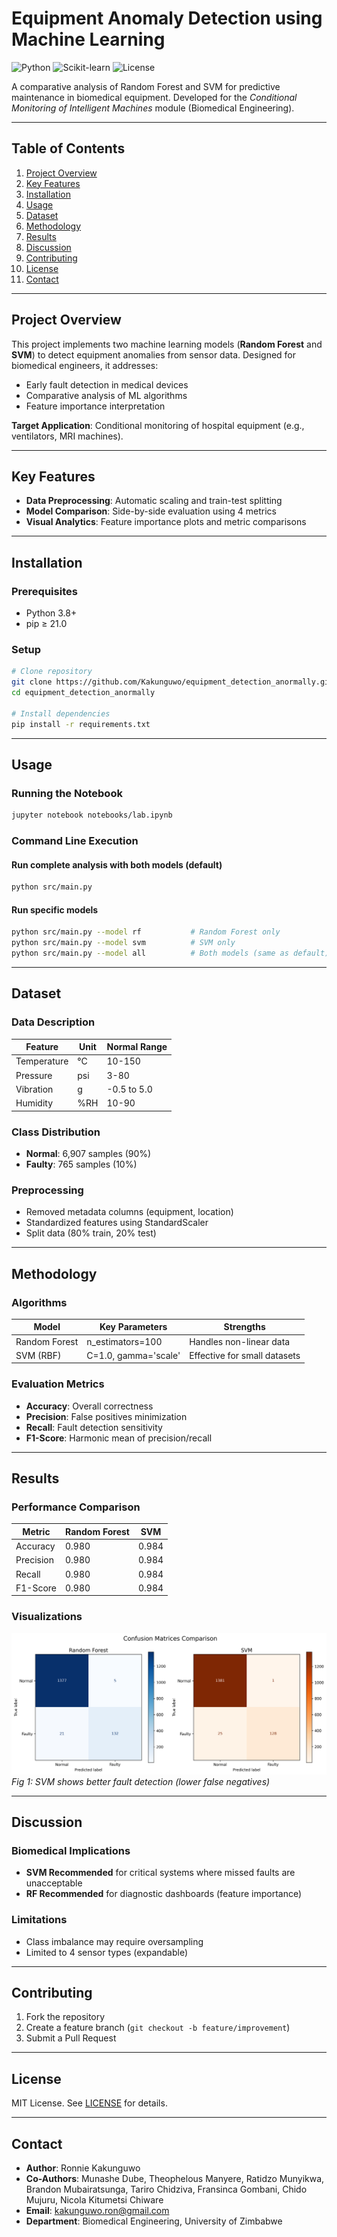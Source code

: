 # Equipment Anomaly Detection using Machine Learning

![Python](https://img.shields.io/badge/Python-3.8%2B-blue)
![Scikit-learn](https://img.shields.io/badge/Scikit--learn-1.2.0-orange)
![License](https://img.shields.io/badge/License-MIT-green)

A comparative analysis of Random Forest and SVM for predictive maintenance in biomedical equipment. Developed for the *Conditional Monitoring of Intelligent Machines* module (Biomedical Engineering).

---

## Table of Contents
1. [Project Overview](#project-overview)
2. [Key Features](#key-features)
3. [Installation](#installation)
4. [Usage](#usage)
5. [Dataset](#dataset)
6. [Methodology](#methodology)
7. [Results](#results)
8. [Discussion](#discussion)
9. [Contributing](#contributing)
10. [License](#license)
11. [Contact](#contact)

---

## Project Overview
This project implements two machine learning models (**Random Forest** and **SVM**) to detect equipment anomalies from sensor data. Designed for biomedical engineers, it addresses:
- Early fault detection in medical devices
- Comparative analysis of ML algorithms
- Feature importance interpretation

**Target Application**: Conditional monitoring of hospital equipment (e.g., ventilators, MRI machines).

---

## Key Features
- **Data Preprocessing**: Automatic scaling and train-test splitting
- **Model Comparison**: Side-by-side evaluation using 4 metrics
- **Visual Analytics**: Feature importance plots and metric comparisons

---

## Installation

### Prerequisites
- Python 3.8+
- pip ≥ 21.0

### Setup
```bash
# Clone repository
git clone https://github.com/Kakunguwo/equipment_detection_anormally.git
cd equipment_detection_anormally

# Install dependencies
pip install -r requirements.txt
```

---

## Usage

### Running the Notebook
```bash
jupyter notebook notebooks/lab.ipynb
```

### Command Line Execution
#### Run complete analysis with both models (default)
```bash
python src/main.py
```
#### Run specific models
```bash
python src/main.py --model rf           # Random Forest only
python src/main.py --model svm          # SVM only
python src/main.py --model all          # Both models (same as default)
```
---

## Dataset

### Data Description
| Feature | Unit | Normal Range |
|---------|------|--------------|
| Temperature | °C | 10-150 |
| Pressure | psi | 3-80 |
| Vibration | g | -0.5 to 5.0 |
| Humidity | %RH | 10-90 |

### Class Distribution
- **Normal**: 6,907 samples (90%)
- **Faulty**: 765 samples (10%)

### Preprocessing
- Removed metadata columns (equipment, location)
- Standardized features using StandardScaler
- Split data (80% train, 20% test)

---

## Methodology

### Algorithms
| Model | Key Parameters | Strengths |
|-------|----------------|-----------|
| Random Forest | n_estimators=100 | Handles non-linear data |
| SVM (RBF) | C=1.0, gamma='scale' | Effective for small datasets |

### Evaluation Metrics
- **Accuracy**: Overall correctness
- **Precision**: False positives minimization
- **Recall**: Fault detection sensitivity
- **F1-Score**: Harmonic mean of precision/recall

---

## Results

### Performance Comparison
| Metric | Random Forest | SVM |
|--------|---------------|-----|
| Accuracy | 0.980 | 0.984 |
| Precision | 0.980 | 0.984 |
| Recall | 0.980 | 0.984 |
| F1-Score | 0.980 | 0.984 |

### Visualizations
![Confusion Matrix](images/confusion_matrices.png)
*Fig 1: SVM shows better fault detection (lower false negatives)*

---

## Discussion

### Biomedical Implications
- **SVM Recommended** for critical systems where missed faults are unacceptable
- **RF Recommended** for diagnostic dashboards (feature importance)

### Limitations
- Class imbalance may require oversampling
- Limited to 4 sensor types (expandable)

---

## Contributing
1. Fork the repository
2. Create a feature branch (`git checkout -b feature/improvement`)
3. Submit a Pull Request

---

## License
MIT License. See [LICENSE](LICENSE) for details.

---

## Contact
- **Author**: Ronnie Kakunguwo
- **Co-Authors**: Munashe Dube, Theophelous Manyere, Ratidzo Munyikwa, Brandon Mubairatsunga, Tariro Chidziva, Fransinca Gombani, Chido Mujuru, Nicola Kitumetsi Chiware
- **Email**: kakunguwo.ron@gmail.com
- **Department**: Biomedical Engineering, University of Zimbabwe